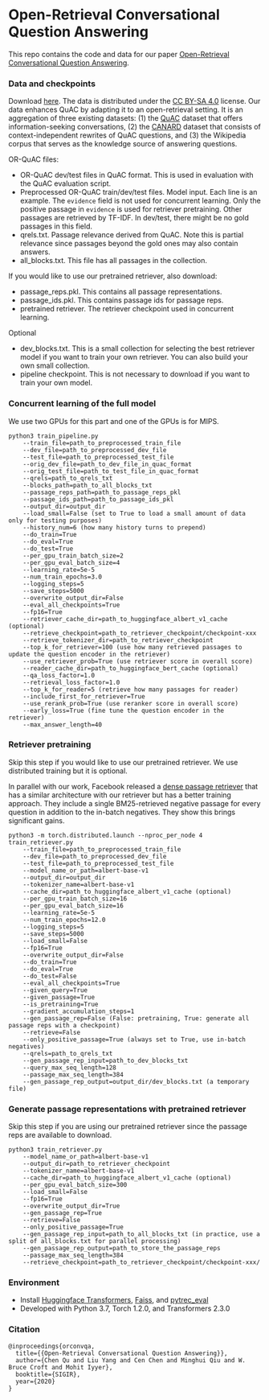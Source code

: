 # Open-Retrieval Conversational Question Answering

This repo contains the code and data for our paper [Open-Retrieval Conversational Question Answering](https://arxiv.org/pdf/2005.11364.pdf).


### Data and checkpoints
Download [here](https://ciir.cs.umass.edu/downloads/ORConvQA/). The data is distributed under the [CC BY-SA 4.0](https://creativecommons.org/licenses/by-sa/4.0/) license. Our data enhances QuAC by adapting it to an open-retrieval setting. It is an aggregation of three existing datasets: (1) the [QuAC](http://quac.ai/) dataset that offers information-seeking conversations, (2) the [CANARD](https://sites.google.com/view/qanta/projects/canard) dataset that consists of context-independent rewrites of QuAC questions, and (3) the Wikipedia corpus that serves as the knowledge source of answering questions.

OR-QuAC files:
* OR-QuAC dev/test files in QuAC format. This is used in evaluation with the QuAC evaluation script.
* Preprocessed OR-QuAC train/dev/test files. Model input. Each line is an example. The `evidence` field is not used for concurrent learning. Only the positive passage in `evidence` is used for retriever pretraining. Other passages are retrieved by TF-IDF. In dev/test, there might be no gold passages in this field.
* qrels.txt. Passage relevance derived from QuAC. Note this is partial relevance since passages beyond the gold ones may also contain answers.
* all_blocks.txt. This file has all passages in the collection.

If you would like to use our pretrained retriever, also download:
* passage_reps.pkl. This contains all passage representations.
* passage_ids.pkl. This contains passage ids for passage reps.
* pretrained retriever. The retriever checkpoint used in concurrent learning.

Optional
* dev_blocks.txt. This is a small collection for selecting the best retriever model if you want to train your own retriever. You can also build your own small collection.
* pipeline checkpoint. This is not necessary to download if you want to train your own model.


### Concurrent learning of the full model
We use two GPUs for this part and one of the GPUs is for MIPS.

```
python3 train_pipeline.py 
    --train_file=path_to_preprocessed_train_file
    --dev_file=path_to_preprocessed_dev_file
    --test_file=path_to_preprocessed_test_file
    --orig_dev_file=path_to_dev_file_in_quac_format
    --orig_test_file=path_to_test_file_in_quac_format
    --qrels=path_to_qrels_txt 
    --blocks_path=path_to_all_blocks_txt 
    --passage_reps_path=path_to_passage_reps_pkl 
    --passage_ids_path=path_to_passage_ids_pkl 
    --output_dir=output_dir
    --load_small=False (set to True to load a small amount of data only for testing purposes)
    --history_num=6 (how many history turns to prepend)
    --do_train=True 
    --do_eval=True 
    --do_test=True 
    --per_gpu_train_batch_size=2 
    --per_gpu_eval_batch_size=4 
    --learning_rate=5e-5 
    --num_train_epochs=3.0 
    --logging_steps=5 
    --save_steps=5000 
    --overwrite_output_dir=False 
    --eval_all_checkpoints=True 
    --fp16=True 
    --retriever_cache_dir=path_to_huggingface_albert_v1_cache (optional)
    --retrieve_checkpoint=path_to_retriever_checkpoint/checkpoint-xxx 
    --retrieve_tokenizer_dir=path_to_retriever_checkpoint
    --top_k_for_retriever=100 (use how many retrieved passages to update the question encoder in the retriever)
    --use_retriever_prob=True (use retriever score in overall score)
    --reader_cache_dir=path_to_huggingface_bert_cache (optional)
    --qa_loss_factor=1.0 
    --retrieval_loss_factor=1.0 
    --top_k_for_reader=5 (retrieve how many passages for reader)
    --include_first_for_retriever=True 
    --use_rerank_prob=True (use reranker score in overall score)
    --early_loss=True (fine tune the question encoder in the retriever)
    --max_answer_length=40
```


### Retriever pretraining
Skip this step if you would like to use our pretrained retriever. We use distributed training but it is optional.  

In parallel with our work, Facebook released a [dense passage retriever](https://github.com/facebookresearch/DPR) that has a similar architecture with our retriever but has a better training approach. They include a single BM25-retrieved negative passage for every question in addition to the in-batch negatives. They show this brings significant gains.

```
python3 -m torch.distributed.launch --nproc_per_node 4 train_retriever.py 
    --train_file=path_to_preprocessed_train_file
    --dev_file=path_to_preprocessed_dev_file
    --test_file=path_to_preprocessed_test_file
    --model_name_or_path=albert-base-v1 
    --output_dir=output_dir
    --tokenizer_name=albert-base-v1 
    --cache_dir=path_to_huggingface_albert_v1_cache (optional)
    --per_gpu_train_batch_size=16 
    --per_gpu_eval_batch_size=16 
    --learning_rate=5e-5 
    --num_train_epochs=12.0 
    --logging_steps=5 
    --save_steps=5000 
    --load_small=False 
    --fp16=True 
    --overwrite_output_dir=False 
    --do_train=True 
    --do_eval=True 
    --do_test=False 
    --eval_all_checkpoints=True 
    --given_query=True 
    --given_passage=True 
    --is_pretraining=True 
    --gradient_accumulation_steps=1 
    --gen_passage_rep=False (False: pretraining, True: generate all passage reps with a checkpoint)
    --retrieve=False 
    --only_positive_passage=True (always set to True, use in-batch negatives)
    --qrels=path_to_qrels_txt
    --gen_passage_rep_input=path_to_dev_blocks_txt 
    --query_max_seq_length=128 
    --passage_max_seq_length=384 
    --gen_passage_rep_output=output_dir/dev_blocks.txt (a temporary file)
```

### Generate passage representations with pretrained retriever
Skip this step if you are using our pretrained retriever since the passage reps are available to download.

```
python3 train_retriever.py 
    --model_name_or_path=albert-base-v1 
    --output_dir=path_to_retriever_checkpoint
    --tokenizer_name=albert-base-v1 
    --cache_dir=path_to_huggingface_albert_v1_cache (optional)
    --per_gpu_eval_batch_size=300 
    --load_small=False 
    --fp16=True 
    --overwrite_output_dir=True 
    --gen_passage_rep=True 
    --retrieve=False 
    --only_positive_passage=True 
    --gen_passage_rep_input=path_to_all_blocks_txt (in practice, use a split of all_blocks.txt for parallel processing)
    --gen_passage_rep_output=path_to_store_the_passage_reps
    --passage_max_seq_length=384 
    --retrieve_checkpoint=path_to_retriever_checkpoint/checkpoint-xxx/
```


### Environment
* Install [Huggingface Transformers](https://github.com/huggingface/transformers), [Faiss](https://github.com/facebookresearch/faiss), and [pytrec_eval](https://github.com/cvangysel/pytrec_eval)
* Developed with Python 3.7, Torch 1.2.0, and Transformers 2.3.0


### Citation
```
@inproceedings{orconvqa,
  title={{Open-Retrieval Conversational Question Answering}},
  author={Chen Qu and Liu Yang and Cen Chen and Minghui Qiu and W. Bruce Croft and Mohit Iyyer},
  booktitle={SIGIR},
  year={2020}
}
```
